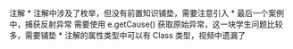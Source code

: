 注解
    * 注解中涉及了枚举，但没有前置知识铺垫，需要注意引入
    * 最后一个案例中，捕获反射异常 需要使用 e.getCause() 获取原始异常，这一块学生问题比较多，需要铺垫
    * 注解的属性类型中可以有 Class 类型，视频中遗漏了